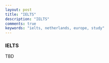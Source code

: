 ```yaml
---
layout: post
title: "IELTS"
description: "IELTS"
comments: true
keywords: "ielts, netherlands, europe, study"
---
```


### IELTS

TBD